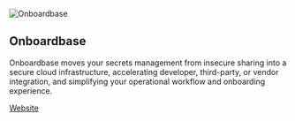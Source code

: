 ![Onboardbase](https://onboardbase.com/assets/img/onboardbase.png)

## Onboardbase
Onboardbase moves your secrets management from insecure sharing into a secure cloud infrastructure, accelerating developer, third-party, or vendor integration, and simplifying your operational workflow and onboarding experience.

[Website](https://onboardbase.com/)
